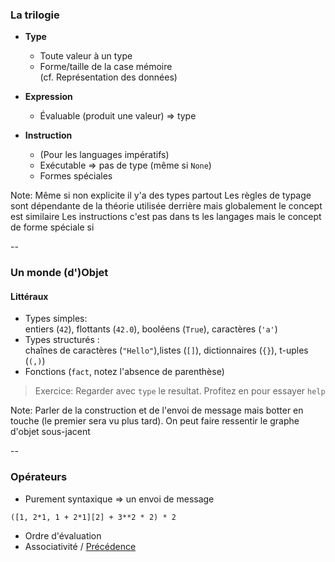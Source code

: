 ### La trilogie

- **Type**
  - Toute valeur à un type
  - Forme/taille de la case mémoire\
    (cf. Représentation des données)

- **Expression**
  - Évaluable (produit une valeur) => type

- **Instruction**
  - (Pour les languages impératifs) <!-- .element class="small" -->
  - Exécutable => pas de type (même si `None`)
  - Formes spéciales

Note:
Même si non explicite il y'a des types partout
Les règles de typage sont dépendante de la théorie utilisée derrière
mais globalement le concept est similaire
Les instructions c'est pas dans ts les langages mais le concept de forme spéciale si

--

### Un monde (d')Objet
#### Littéraux

- Types simples: \
  entiers (`42`), flottants (`42.0`), booléens (`True`), caractères (`'a'`)
- Types structurés : \
  chaînes de caractères (`"Hello"`),listes (`[]`), dictionnaires (`{}`), t-uples (`(,)`)
- Fonctions (`fact`, notez l'absence de parenthèse)

> Exercice: Regarder avec `type` le resultat. Profitez en pour essayer `help`

Note:
Parler de la construction et de l'envoi de message mais botter en touche (le
premier sera vu plus tard).
On peut faire ressentir le graphe d'objet sous-jacent

--

### Opérateurs

- Purement syntaxique => un envoi de message

~~~
([1, 2*1, 1 + 2*1][2] + 3**2 * 2) * 2
~~~

- Ordre d'évaluation
- Associativité / [Précédence]

[Syntaxe]: https://docs.python.org/3/reference/expressions.html
[Précédence]: https://docs.python.org/3/reference/expressions.html#operator-precedence
